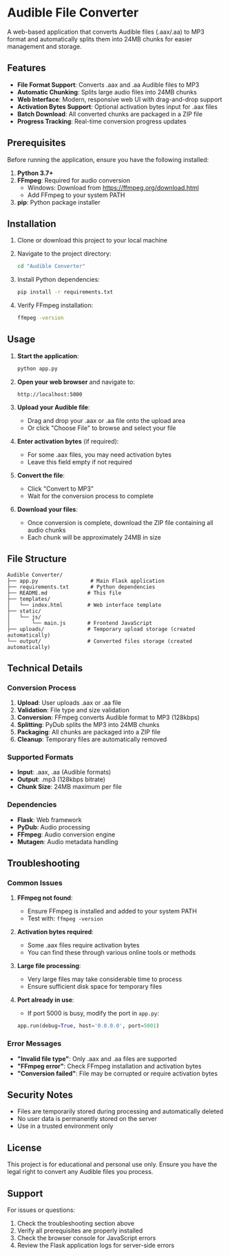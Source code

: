 # Audible File Converter

A web-based application that converts Audible files (.aax/.aa) to MP3 format and automatically splits them into 24MB chunks for easier management and storage.

## Features

- **File Format Support**: Converts .aax and .aa Audible files to MP3
- **Automatic Chunking**: Splits large audio files into 24MB chunks
- **Web Interface**: Modern, responsive web UI with drag-and-drop support
- **Activation Bytes Support**: Optional activation bytes input for .aax files
- **Batch Download**: All converted chunks are packaged in a ZIP file
- **Progress Tracking**: Real-time conversion progress updates

## Prerequisites

Before running the application, ensure you have the following installed:

1. **Python 3.7+**
2. **FFmpeg**: Required for audio conversion
   - Windows: Download from https://ffmpeg.org/download.html
   - Add FFmpeg to your system PATH
3. **pip**: Python package installer

## Installation

1. Clone or download this project to your local machine

2. Navigate to the project directory:
   ```bash
   cd "Audible Converter"
   ```

3. Install Python dependencies:
   ```bash
   pip install -r requirements.txt
   ```

4. Verify FFmpeg installation:
   ```bash
   ffmpeg -version
   ```

## Usage

1. **Start the application**:
   ```bash
   python app.py
   ```

2. **Open your web browser** and navigate to:
   ```
   http://localhost:5000
   ```

3. **Upload your Audible file**:
   - Drag and drop your .aax or .aa file onto the upload area
   - Or click "Choose File" to browse and select your file

4. **Enter activation bytes** (if required):
   - For some .aax files, you may need activation bytes
   - Leave this field empty if not required

5. **Convert the file**:
   - Click "Convert to MP3"
   - Wait for the conversion process to complete

6. **Download your files**:
   - Once conversion is complete, download the ZIP file containing all audio chunks
   - Each chunk will be approximately 24MB in size

## File Structure

```
Audible Converter/
├── app.py                 # Main Flask application
├── requirements.txt       # Python dependencies
├── README.md             # This file
├── templates/
│   └── index.html        # Web interface template
├── static/
│   └── js/
│       └── main.js       # Frontend JavaScript
├── uploads/              # Temporary upload storage (created automatically)
└── output/               # Converted files storage (created automatically)
```

## Technical Details

### Conversion Process

1. **Upload**: User uploads .aax or .aa file
2. **Validation**: File type and size validation
3. **Conversion**: FFmpeg converts Audible format to MP3 (128kbps)
4. **Splitting**: PyDub splits the MP3 into 24MB chunks
5. **Packaging**: All chunks are packaged into a ZIP file
6. **Cleanup**: Temporary files are automatically removed

### Supported Formats

- **Input**: .aax, .aa (Audible formats)
- **Output**: .mp3 (128kbps bitrate)
- **Chunk Size**: 24MB maximum per file

### Dependencies

- **Flask**: Web framework
- **PyDub**: Audio processing
- **FFmpeg**: Audio conversion engine
- **Mutagen**: Audio metadata handling

## Troubleshooting

### Common Issues

1. **FFmpeg not found**:
   - Ensure FFmpeg is installed and added to your system PATH
   - Test with: `ffmpeg -version`

2. **Activation bytes required**:
   - Some .aax files require activation bytes
   - You can find these through various online tools or methods

3. **Large file processing**:
   - Very large files may take considerable time to process
   - Ensure sufficient disk space for temporary files

4. **Port already in use**:
   - If port 5000 is busy, modify the port in `app.py`:
   ```python
   app.run(debug=True, host='0.0.0.0', port=5001)
   ```

### Error Messages

- **"Invalid file type"**: Only .aax and .aa files are supported
- **"FFmpeg error"**: Check FFmpeg installation and activation bytes
- **"Conversion failed"**: File may be corrupted or require activation bytes

## Security Notes

- Files are temporarily stored during processing and automatically deleted
- No user data is permanently stored on the server
- Use in a trusted environment only

## License

This project is for educational and personal use only. Ensure you have the legal right to convert any Audible files you process.

## Support

For issues or questions:
1. Check the troubleshooting section above
2. Verify all prerequisites are properly installed
3. Check the browser console for JavaScript errors
4. Review the Flask application logs for server-side errors
